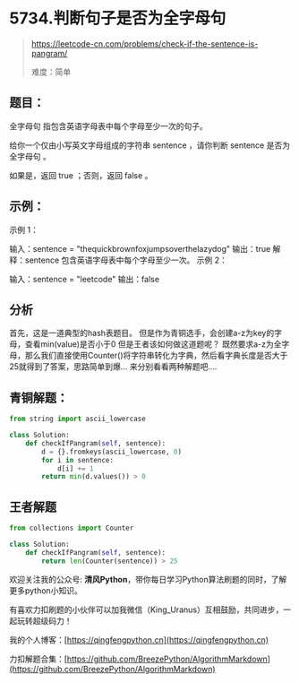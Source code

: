 # 5734.判断句子是否为全字母句
> https://leetcode-cn.com/problems/check-if-the-sentence-is-pangram/
> 
> 难度：简单

## 题目：

全字母句 指包含英语字母表中每个字母至少一次的句子。

给你一个仅由小写英文字母组成的字符串 sentence ，请你判断 sentence 是否为 全字母句 。

如果是，返回 true ；否则，返回 false 。

## 示例：

示例 1：

输入：sentence = "thequickbrownfoxjumpsoverthelazydog"
输出：true
解释：sentence 包含英语字母表中每个字母至少一次。
示例 2：

输入：sentence = "leetcode"
输出：false

## 分析

首先，这是一道典型的hash表题目。
但是作为青铜选手，会创建a-z为key的字母，查看min(value)是否小于0
但是王者该如何做这道题呢？
既然要求a-z为全字母，那么我们直接使用Counter()将字符串转化为字典，然后看字典长度是否大于25就得到了答案，思路简单到爆...
来分别看看两种解题吧....

## 青铜解题：

```python
from string import ascii_lowercase

class Solution:
    def checkIfPangram(self, sentence):
        d = {}.fromkeys(ascii_lowercase, 0)
        for i in sentence:
            d[i] += 1
        return min(d.values()) > 0
```

## 王者解题
```python
from collections import Counter

class Solution:
    def checkIfPangram(self, sentence):
        return len(Counter(sentence)) > 25
```

欢迎关注我的公众号: **清风Python**，带你每日学习Python算法刷题的同时，了解更多python小知识。

有喜欢力扣刷题的小伙伴可以加我微信（King_Uranus）互相鼓励，共同进步，一起玩转超级码力！

我的个人博客：[https://qingfengpython.cn](https://qingfengpython.cn)

力扣解题合集：[https://github.com/BreezePython/AlgorithmMarkdown](https://github.com/BreezePython/AlgorithmMarkdown)
